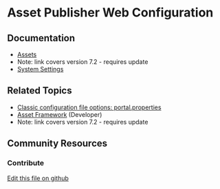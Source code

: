 # Asset Publisher Web Configuration

## Documentation

* [Assets](https://portal.liferay.dev/docs/7-2/user/-/knowledge_base/u/assets)
* Note: link covers version 7.2 - requires update
* [System Settings](https://learn.liferay.com/dxp/7.x/en/system-administration/system_settings.html)

## Related Topics

* [Classic configuration file options: portal.properties](https://docs.liferay.com/portal/7.3-latest/propertiesdoc/portal.properties.html)
* [Asset Framework](https://portal.liferay.dev/docs/7-2/frameworks/-/knowledge_base/f/asset-framework) (Developer)
* Note: link covers version 7.2 - requires update

## Community Resources


### Contribute

[Edit this file on github](https://github.com/olafk/controlpanel-documentation-docs/blob/master/md/73en/com_liferay_configuration_admin_web_portlet_SystemSettingsPortlet/com.liferay.asset.publisher.web.internal.configuration.AssetPublisherWebConfiguration.md)
